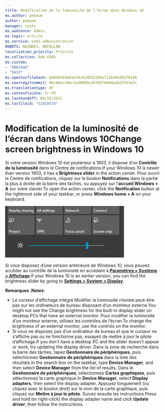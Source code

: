 ```yaml
---
title: Modification de la luminosité de l’écran dans Windows 10
ms.author: pebaum
author: pebaum
manager: scotv
ms.audience: Admin
ms.topic: article
ms.service: o365-administration
ROBOTS: NOINDEX, NOFOLLOW
localization_priority: Priority
ms.collection: Adm_O365
ms.custom:
- "9002940"
- "5633"
ms.openlocfilehash: 6d858183e8a539c024b2228be71283043017819b
ms.sourcegitcommit: 8bc60ec34bc1e40685e3976576e04a2623f63a7c
ms.translationtype: HT
ms.contentlocale: fr-FR
ms.lasthandoff: 04/15/2021
ms.locfileid: "51818574"
---
```

# <a name="change-screen-brightness-in-windows-10"></a><span data-ttu-id="4422d-102">Modification de la luminosité de l’écran dans Windows 10</span><span class="sxs-lookup"><span data-stu-id="4422d-102">Change screen brightness in Windows 10</span></span>

<span data-ttu-id="4422d-103">Si votre version Windows 10 est postérieur à 1903, il dispose d’un **Contrôle de la luminosité** dans le Centre de notifications.</span><span class="sxs-lookup"><span data-stu-id="4422d-103">If your Windows 10 is newer than version 1903, it has a **Brightness slider** in the action center.</span></span> <span data-ttu-id="4422d-104">Pour ouvrir le Centre de notifications, cliquez sur le bouton **Notifications** dans la partie la plus à droite de la barre des tâches, ou appuyez sur l’**accueil Windows + A** sur votre clavier.</span><span class="sxs-lookup"><span data-stu-id="4422d-104">To open the action center, click the **Notification** button at the rightmost side of your taskbar, or press **Windows home + A** on your keyboard.</span></span>

![Contrôle de la luminosité](media/brightness-slider.png)

<span data-ttu-id="4422d-106">Si vous disposez d’une version antérieure de Windows 10, vous pouvez accéder au contrôle de la luminosité en accédant à **[Paramètres > Système > Affichage](ms-settings:display?activationSource=GetHelp)**.</span><span class="sxs-lookup"><span data-stu-id="4422d-106">If your Windows 10 is an earlier version, you can find the brightness slider by going to **[Settings > System > Display](ms-settings:display?activationSource=GetHelp)**.</span></span>

<span data-ttu-id="4422d-107">**Remarques** :</span><span class="sxs-lookup"><span data-stu-id="4422d-107">**Notes**:</span></span>

- <span data-ttu-id="4422d-108">Le curseur d’affichage intégré Modifier la luminosité n’existe peut-être pas sur les ordinateurs de bureau disposant d’un moniteur externe.</span><span class="sxs-lookup"><span data-stu-id="4422d-108">You might not see the Change brightness for the built-in display slider on desktop PCs that have an external monitor.</span></span> <span data-ttu-id="4422d-109">Pour modifier la luminosité d’un moniteur externe, utilisez les contrôles de l’écran.</span><span class="sxs-lookup"><span data-stu-id="4422d-109">To change the brightness of an external monitor, use the controls on the monitor.</span></span>
- <span data-ttu-id="4422d-110">Si vous ne disposez pas d’un ordinateur de bureau et que le curseur ne s’affiche pas ou ne fonctionne pas, essayez de mettre à jour le pilote d’affichage.</span><span class="sxs-lookup"><span data-stu-id="4422d-110">If you don't have a desktop PC and the slider doesn't appear or work, try updating the display driver.</span></span> <span data-ttu-id="4422d-111">Dans la zone de recherche dans la barre des tâches, tapez **Gestionnaire de périphériques**, puis sélectionnez **Gestionnaire de périphériques** dans la liste des résultats.</span><span class="sxs-lookup"><span data-stu-id="4422d-111">In the search box on the taskbar, type **Device Manager**, and then select **Device Manager** from the list of results.</span></span> <span data-ttu-id="4422d-112">Dans le **Gestionnaire de périphériques**, sélectionnez **Cartes graphiques**, puis sélectionnez la carte graphique.</span><span class="sxs-lookup"><span data-stu-id="4422d-112">In **Device Manager**, select **Display adapters**, then select the display adapter.</span></span> <span data-ttu-id="4422d-113">Appuyez longuement (ou cliquez avec le bouton droit) sur le nom de la carte graphique, puis cliquez sur **Mettre à jour le pilote**. Suivez ensuite les instructions.</span><span class="sxs-lookup"><span data-stu-id="4422d-113">Press and hold (or right-click) the display adapter name and click **Update driver**; then follow the instructions.</span></span>
